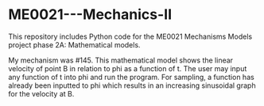 # ME0021---Mechanics-II

This repository includes Python code for the ME0021 Mechanisms Models project phase 2A: Mathematical models. 

My mechanism was #145. This mathematical model shows the linear velocity of point B in relation to phi as a function of t. The user may input any function of t into phi and run the program. For sampling, a function has already been inputted to phi which results in an increasing sinusoidal graph for the velocity at B. 
